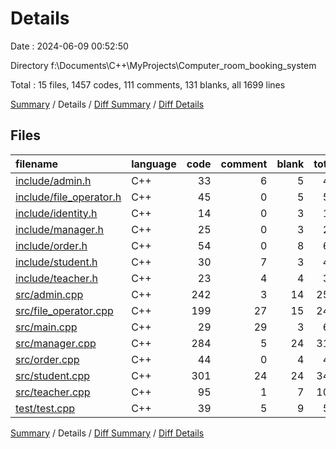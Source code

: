 # Details

Date : 2024-06-09 00:52:50

Directory f:\\Documents\\C++\\MyProjects\\Computer_room_booking_system

Total : 15 files,  1457 codes, 111 comments, 131 blanks, all 1699 lines

[Summary](results.md) / Details / [Diff Summary](diff.md) / [Diff Details](diff-details.md)

## Files
| filename | language | code | comment | blank | total |
| :--- | :--- | ---: | ---: | ---: | ---: |
| [include/admin.h](/include/admin.h) | C++ | 33 | 6 | 5 | 44 |
| [include/file_operator.h](/include/file_operator.h) | C++ | 45 | 0 | 5 | 50 |
| [include/identity.h](/include/identity.h) | C++ | 14 | 0 | 3 | 17 |
| [include/manager.h](/include/manager.h) | C++ | 25 | 0 | 3 | 28 |
| [include/order.h](/include/order.h) | C++ | 54 | 0 | 8 | 62 |
| [include/student.h](/include/student.h) | C++ | 30 | 7 | 3 | 40 |
| [include/teacher.h](/include/teacher.h) | C++ | 23 | 4 | 4 | 31 |
| [src/admin.cpp](/src/admin.cpp) | C++ | 242 | 3 | 14 | 259 |
| [src/file_operator.cpp](/src/file_operator.cpp) | C++ | 199 | 27 | 15 | 241 |
| [src/main.cpp](/src/main.cpp) | C++ | 29 | 29 | 3 | 61 |
| [src/manager.cpp](/src/manager.cpp) | C++ | 284 | 5 | 24 | 313 |
| [src/order.cpp](/src/order.cpp) | C++ | 44 | 0 | 4 | 48 |
| [src/student.cpp](/src/student.cpp) | C++ | 301 | 24 | 24 | 349 |
| [src/teacher.cpp](/src/teacher.cpp) | C++ | 95 | 1 | 7 | 103 |
| [test/test.cpp](/test/test.cpp) | C++ | 39 | 5 | 9 | 53 |

[Summary](results.md) / Details / [Diff Summary](diff.md) / [Diff Details](diff-details.md)